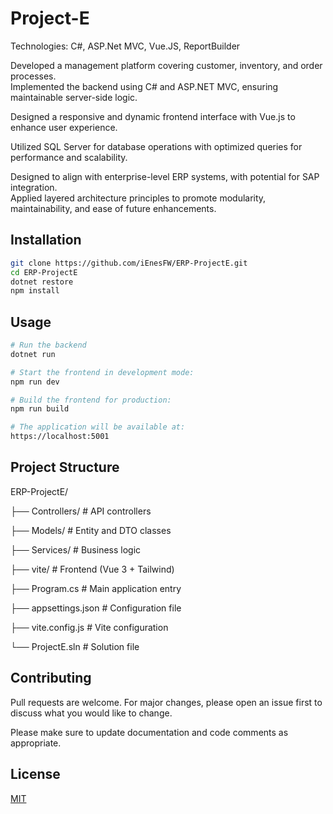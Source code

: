 # Project-E

Technologies: C#, ASP.Net MVC, Vue.JS, ReportBuilder

Developed a management platform covering customer, inventory, and order processes.  
Implemented the backend using C# and ASP.NET MVC, ensuring maintainable server-side 
logic.  

Designed a responsive and dynamic frontend interface with Vue.js to enhance user 
experience. 

Utilized SQL Server for database operations with optimized queries for performance and 
scalability. 

Designed to align with enterprise-level ERP systems, with potential for SAP integration.  
Applied layered architecture principles to promote modularity, maintainability, and ease of 
future enhancements. 

## Installation

```bash
git clone https://github.com/iEnesFW/ERP-ProjectE.git
cd ERP-ProjectE
dotnet restore
npm install
```

## Usage

```bash
# Run the backend
dotnet run

# Start the frontend in development mode:
npm run dev

# Build the frontend for production:
npm run build

# The application will be available at:
https://localhost:5001
```

## Project Structure

ERP-ProjectE/

├── Controllers/       # API controllers

├── Models/            # Entity and DTO classes

├── Services/          # Business logic

├── vite/              # Frontend (Vue 3 + Tailwind)

├── Program.cs         # Main application entry

├── appsettings.json   # Configuration file

├── vite.config.js     # Vite configuration

└── ProjectE.sln       # Solution file


## Contributing

Pull requests are welcome. For major changes, please open an issue first
to discuss what you would like to change.

Please make sure to update documentation and code comments as appropriate.

## License

[MIT](https://[choosealicense](https://github.com/iEnesFW).com/licenses/mit/)
